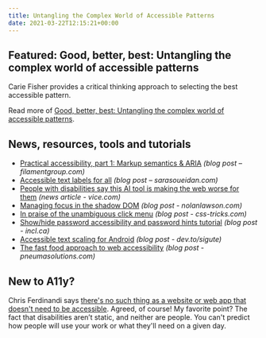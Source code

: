 ```yaml
---
title: Untangling the Complex World of Accessible Patterns
date: 2021-03-22T12:15:21+00:00
---
```


## Featured: Good, better, best: Untangling the complex world of accessible patterns

Carie Fisher provides a critical thinking approach to selecting the best accessible pattern.

Read more of [Good, better, best: Untangling the complex world of accessible patterns](https://www.smashingmagazine.com/2021/03/good-better-best-untangling-complex-world-accessible-patterns/).

## News, resources, tools and tutorials

- [Practical accessibility, part 1: Markup semantics & ARIA](https://www.filamentgroup.com/lab/practical-accessibility-1-semantics/) *(blog post – filamentgroup.com)*
- [Accessible text labels for all](https://www.sarasoueidan.com/blog/accessible-text-labels/) *(blog post – sarasoueidan.com)*
- [People with disabilities say this AI tool is making the web worse for them](https://www.vice.com/en/article/m7az74/people-with-disabilities-say-this-ai-tool-is-making-the-web-worse-for-them) *(news article - vice.com)*
- [Managing focus in the shadow DOM](https://nolanlawson.com/2021/02/13/managing-focus-in-the-shadow-dom/) *(blog post - nolanlawson.com)*
- [In praise of the unambiguous click menu](https://css-tricks.com/in-praise-of-the-unambiguous-click-menu/) *(blog post - css-tricks.com)*
- [Show/hide password accessibility and password hints tutorial](https://incl.ca/show-hide-password-accessibility-and-password-hints-tutorial/) *(blog post - incl.ca)*
- [Accessible text scaling for Android](https://dev.to/sigute/accessible-text-scaling-for-android-1ham) *(blog post - dev.to/sigute)*
- [The fast food approach to web accessibility](https://pneumasolutions.com/the-fast-food-approach-to-web-accessibility/) *(blog post - pneumasolutions.com)*

## New to A11y?

Chris Ferdinandi says [there's no such thing as a website or web app that doesn't need to be accessible](https://gomakethings.com/theres-no-such-thing-as-a-website-or-web-app-that-doesnt-need-to-be-accessible/). Agreed, of course! My favorite point? The fact that disabilities aren’t static, and neither are people. You can't predict how people will use your work or what they'll need on a given day.
